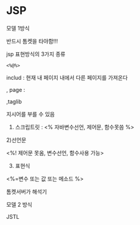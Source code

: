 # JSP

모델 1방식

반드시 톰켓을 타야함!!!

jsp  표현방식의 3가지 종류

`<%@%>`

includ  : 현재 내 페이지 내에서 다른 페이지를 가져온다

, page :  

,taglib

지시어를 부를 수 있음

1) 스크립트릿 : <% 자바변수선언, 제어문, 함수못씀 %>

2)선언문

 <%! 제어문 못옴, 변수선언, 함수사용 가능>

3) 표현식

<%=변수 또는 값 또는 메소드 %>



톰켓서버가 해석기



모델 2 방식

JSTL